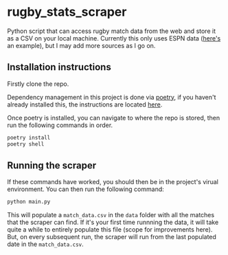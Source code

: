 # rugby_stats_scraper

Python script that can access rugby match data from the web and store it as a CSV on your local machine. Currently this only uses ESPN data ([here's](https://www.espn.co.uk/rugby/scoreboard?date=20220917) an example), but I may add more sources as I go on.

## Installation instructions

Firstly clone the repo.

Dependency management in this project is done via [poetry](https://python-poetry.org/), if you haven't already installed this, the instructions are located [here](https://python-poetry.org/docs/#installation).

Once poetry is installed, you can navigate to where the repo is stored, then run the following commands in order.

```bash
poetry install
poetry shell
```

## Running the scraper

If these commands have worked, you should then be in the project's virual environment. You can then run the following command:

```bash
python main.py
```

This will populate a `match_data.csv` in the `data` folder with all the matches that the scraper can find. If it's your first time runnning the data, it will take quite a while to entirely populate this file (scope for improvements here). But, on every subsequent run, the scraper will run from the last populated date in the `match_data.csv`.
